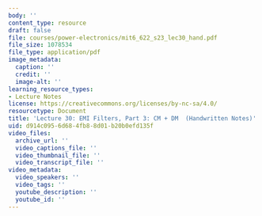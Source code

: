 ```yaml
---
body: ''
content_type: resource
draft: false
file: courses/power-electronics/mit6_622_s23_lec30_hand.pdf
file_size: 1078534
file_type: application/pdf
image_metadata:
  caption: ''
  credit: ''
  image-alt: ''
learning_resource_types:
- Lecture Notes
license: https://creativecommons.org/licenses/by-nc-sa/4.0/
resourcetype: Document
title: 'Lecture 30: EMI Filters, Part 3: CM + DM  (Handwritten Notes)'
uid: d914c095-6d68-4fb8-8d01-b20b0efd135f
video_files:
  archive_url: ''
  video_captions_file: ''
  video_thumbnail_file: ''
  video_transcript_file: ''
video_metadata:
  video_speakers: ''
  video_tags: ''
  youtube_description: ''
  youtube_id: ''
---
```

